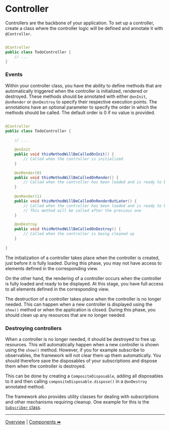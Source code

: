 # Controller

Controllers are the backbone of your application. To set up a controller, create a class where the controller logic will
be defined and annotate it with `@Controller`.

```java

@Controller
public class TodoController {
    // ...
}
```

### Events

Within your controller class, you have the ability to define methods that are automatically triggered when the
controller is initialized, rendered or destroyed. These methods should be annotated with either `@onInit`, `@onRender`
or `@onDestroy` to specify their respective execution points. The annotations have an optional parameter to specify the
order in which the methods should be called. The default order is 0 if no value is provided.

```java

@Controller
public class TodoController {
    
    // ...

    @onInit
    public void thisMethodWillBeCalledOnInit() {
        // Called when the controller is initialized
    }

    @onRender(0)
    public void thisMethodWillBeCalledOnRender() {
        // Called when the controller has been loaded and is ready to be displayed
    }
    
    @onRender(1)
    public void thisMethodWillBeCalledOnRenderButLater() {
        // Called when the controller has been loaded and is ready to be displayed
        // This method will be called after the previous one
    }

    @onDestroy
    public void thisMethodWillBeCalledOnDestroy() {
        // Called when the controller is being cleaned up
    }
    
}
```

The initialization of a controller takes place when the controller is created, just before it is fully loaded. During
this phase, you may not have access to elements defined in the corresponding view.

On the other hand, the rendering of a controller occurs when the controller is fully loaded and ready to be displayed.
At this stage, you have full access to all elements defined in the corresponding view.

The destruction of a controller takes place when the controller is no longer needed. This can happen when a new controller
is displayed using the `show()` method or when the application is closed. During this phase, you should clean up any
resources that are no longer needed.

### Destroying controllers

When a controller is no longer needed, it should be destroyed to free up resources. This will automatically happen when
a new controller is shown using the `show()` method. However, if you for example subscribe to observables, the framework
will not clear them up them automatically. You should therefore save the disposables of your subscriptions and dispose them
when the controller is destroyed.

This can be done by creating a `CompositeDisposable`, adding all disposables to it and then calling `compositeDisposable.dispose()`
in a `@onDestroy` annotated method.

The framework also provides utility classes for dealing with subscriptions and other mechanisms requiring cleanup.
One example for this is the [`Subscriber` class](../features/1-subscriber.md).


---

[Overview](README.md) | [Components ➡](2-components.md)